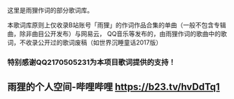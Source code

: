 这里是雨狸作词的部分歌词库。

本歌词库原则上仅收录B站账号「雨狸」的作词作品合集的单曲（一般不包含专辑曲，除非曲目公开发布）与网易云， QQ音乐等发布的，由雨狸作词的歌曲中的歌词，不收录公开过的歌词废稿（如世界沉睡童话2017版）

### 特别感谢QQ2170505231为本项目歌词提供的支持！

## 雨狸的个人空间-哔哩哔哩 https://b23.tv/hvDdTq1
